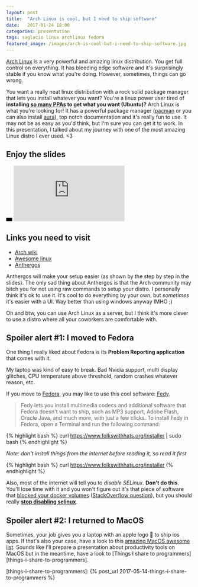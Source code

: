 ```yaml
---
layout: post
title:  "Arch Linux is cool, but I need to ship software"
date:   2017-01-24 18:00
categories: presentation
tags: saglacio linux archlinux fedora
featured_image: /images/arch-is-cool-but-i-need-to-ship-software.jpg
---
```


[Arch Linux][archlinux] is a very powerful and amazing linux distribution. You get full control on everything. It has bleeding edge software and it's surprisingly stable if you know what you're doing. However, sometimes, things can go wrong.

<!-- more -->

You want a really neat linux distribution with a rock solid package manager that lets you install whatever you want? You're a linux power user tired of **installing [so many PPAs][ubuntu-ppas] to get what you want (Ubuntu)?**  Arch Linux is what you're looking for! It has a powerful package manager ([pacman] or you can also install [aura][aura]), top notch documentation and it's really fun to use. It may not be as easy as you'd think, but I'm sure you can get it to work. In this presentation, I talked about my journey with one of the most amazing Linux distro I ever used. \<3

## Enjoy the slides

<div class="responsive-iframe-wrapperr">
    <div class="responsive-iframe">
        <img class="ratio" src="/images/layout/placeholder_16x9.gif" alt="placeholder"/>
        <iframe src="https://docs.google.com/presentation/d/1XN_qvV55ktoHY9QiRiqjTXtCfUTS9X-QANCujlmKZXE/embed?start=false&loop=false" frameborder="0" allowfullscreen="true" mozallowfullscreen="true" webkitallowfullscreen="true"></iframe>
    </div>
</div>

## Links you need to visit

* [Arch wiki][archlinux]
* [Awesome linux][awesome-linux]
* [Anthergos][anthergos] 

Anthergos will make your setup easier (as shown by the step by step in the slides). The only sad thing about Anthergos is that the Arch community may bitch you for not using raw commands to setup your distro. I personally think it's ok to use it. It's cool to do everything by your own, but _sometimes_ it's easier with a UI. Way better than using windows anyway IMHO ;)

Oh and btw, you can use Arch Linux as a server, but I think it's more clever to use a distro where all your coworkers are comfortable with.

## Spoiler alert #1: I moved to Fedora

One thing I really liked about Fedora is its **Problem Reporting application** that comes with it. 

<!-- TODO: add a picture of Problem Reporting application here -->

My laptop was kind of easy to break. Bad Nvidia support, multi display glitches, CPU temperature above threshold, random crashes whatever reason, etc.

If you move to [Fedora][fedora], you may like to use this cool software: [Fedy][Fedy].
 
> Fedy lets you install multimedia codecs and additional software that Fedora doesn't want to ship, such as MP3 support, Adobe Flash, Oracle Java, and much more, with just a few clicks.
> To install Fedy in Fedora, open a Terminal and run the following command:

{% highlight bash %}
    curl https://www.folkswithhats.org/installer | sudo bash
{% endhighlight %}

_Note: don't install things from the internet before reading it, so read it first_

{% highlight bash %}
    curl https://www.folkswithhats.org/installer
{% endhighlight %}

Also, most of the internet will tell you to _disable SELinux_. **Don't do this**. You'll lose time with it and you won't figure out it's that piece of software that [blocked your docker volumes][docker-selinux] ([StackOverflow question][docker-selinux-so]), but you should really **[stop disabling selinux][stop-disabling-selinux]**.

## Spoiler alert #2: I returned to MacOS

Sometimes, your job gives you a laptop with an apple logo  to ship ios apps. If that's also your case, have a look to this [amazing MacOS awesome list][awesome-macos]. Sounds like I'll prepare a presentation about productivity tools on MacOS but in the meantime, have a look to [Things I share to programmers][things-i-share-to-programmers].

[ubuntu-ppas]: https://launchpad.net/ubuntu/+ppas
[aura]: https://github.com/aurapm/aura
[pacman]: https://wiki.archlinux.org/index.php/pacman
[stop-disabling-selinux]: https://stopdisablingselinux.com/
[docker-selinux-so]: http://stackoverflow.com/questions/24288616/permission-denied-on-accessing-host-directory-in-docker
[docker-selinux]: http://www.projectatomic.io/blog/2016/03/dwalsh_selinux_containers/
[iterm]: https://iterm2.com/
[anthergos]: https://antergos.com/
[awesome-fedora]: https://github.com/strongrandom/awesome-fedora
[fedora]: https://getfedora.org/
[awesome-linux]: https://github.com/aleksandar-todorovic/awesome-linux
[awesome-macos]: https://github.com/iCHAIT/awesome-macOS
[Fedy]: https://www.folkswithhats.org/ 
[archlinux]: https://www.archlinux.org/

[things-i-share-to-programmers]: {% post_url 2017-05-14-things-i-share-to-programmers %}